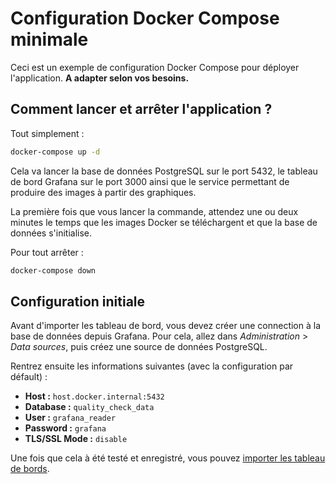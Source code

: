 # Configuration Docker Compose minimale

Ceci est un exemple de configuration Docker Compose pour déployer l'application. **A adapter selon vos besoins.**

## Comment lancer et arrêter l'application ?

Tout simplement : 

```bash
docker-compose up -d
```

Cela va lancer la base de données PostgreSQL sur le port 5432, le tableau de bord Grafana sur le port 3000 ainsi que le service permettant de produire des images à partir des graphiques.

La première fois que vous lancer la commande, attendez une ou deux minutes le temps que les images Docker se téléchargent et que la base de données s'initialise.

Pour tout arrêter :

```bash
docker-compose down
```

## Configuration initiale

Avant d'importer les tableau de bord, vous devez créer une connection à la base de données depuis Grafana. Pour cela, allez dans *Administration* > *Data sources*, puis créez une source de données PostgreSQL.

Rentrez ensuite les informations suivantes (avec la configuration par défault) :

- **Host :** `host.docker.internal:5432`
- **Database :** `quality_check_data`
- **User :** `grafana_reader`
- **Password :** `grafana`
- **TLS/SSL Mode :** `disable` 

Une fois que cela à été testé et enregistré, vous pouvez [importer les tableau de bords](../docs/README.md#ajout-dun-nouveau-réseau).
